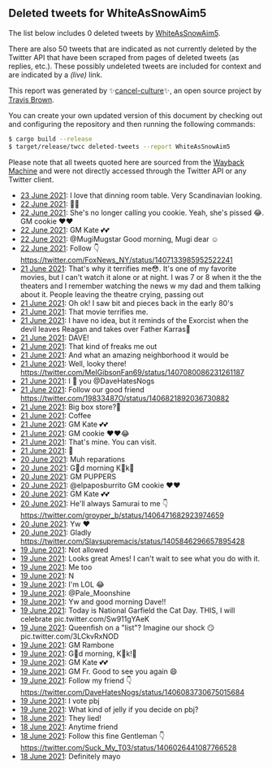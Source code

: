 ## Deleted tweets for WhiteAsSnowAim5

The list below includes 0 deleted tweets by
[WhiteAsSnowAim5](https://twitter.com/WhiteAsSnowAim5).

There are also 50 tweets that are indicated as not currently
deleted by the Twitter API that have been scraped from pages of deleted tweets (as replies, etc.).
These possibly undeleted tweets are included for context and are indicated by a _(live)_ link.


This report was generated by ✨[cancel-culture](https://github.com/travisbrown/cancel-culture)✨,
an open source project by [Travis Brown](https://twitter.com/travisbrown).

You can create your own updated version of this document by checking out and configuring the
repository and then running the following commands:

```bash
$ cargo build --release
$ target/release/twcc deleted-tweets --report WhiteAsSnowAim5
```

Please note that all tweets quoted here are sourced from the
[Wayback Machine](https://web.archive.org) and were not directly accessed through the Twitter API or
any Twitter client.

* [23 June 2021](https://web.archive.org/web/20210623012049/https://twitter.com/WhiteAsSnowAim5/status/1407504917154119685): I love that dinning room table.  Very Scandinavian looking. <!--1407504917154119685-->
* [22 June 2021](https://web.archive.org/web/20210623023107/https://twitter.com/WhiteAsSnowAim5/status/1407399825432322050): 👀👀 <!--1407399825432322050-->
* [22 June 2021](https://web.archive.org/web/20210622225432/https://twitter.com/WhiteAsSnowAim5/status/1407320391060688897): She's no longer calling you cookie.  Yeah, she's pissed 😂. GM cookie ❤️❤️ <!--1407320391060688897-->
* [22 June 2021](https://web.archive.org/web/20210622141400/https://twitter.com/WhiteAsSnowAim5/status/1407318296043589636): GM Kate 💕💕 <!--1407318296043589636-->
* [22 June 2021](https://web.archive.org/web/20210623062428/https://twitter.com/WhiteAsSnowAim5/status/1407260419660656640): @MugiMugstar  Good morning, Mugi dear ☺️ <!--1407260419660656640-->
* [22 June 2021](https://web.archive.org/web/20210622201143/https://twitter.com/WhiteAsSnowAim5/status/1407143254102007813): Follow 👇 https://twitter.com/FoxNews_NY/status/1407133985952522241 <!--1407143254102007813-->
* [21 June 2021](https://web.archive.org/web/20210622065854/https://twitter.com/WhiteAsSnowAim5/status/1407107273449689093): That's why it terrifies me😳. It's one of my favorite movies, but I can't watch it alone or at night. I was 7 or 8 when it the the theaters and I remember watching the news w my dad and them talking about it.  People leaving the theatre crying, passing out <!--1407110938076094467-->
* [21 June 2021](https://web.archive.org/web/20210623033649/https://twitter.com/WhiteAsSnowAim5/status/1407107131145326598): Oh ok!  I saw bit and pieces back in the early 80's <!--1407110037458329605-->
* [21 June 2021](https://web.archive.org/web/20210623033649/https://twitter.com/WhiteAsSnowAim5/status/1407107131145326598): That movie terrifies me. <!--1407107273449689093-->
* [21 June 2021](https://web.archive.org/web/20210623033649/https://twitter.com/WhiteAsSnowAim5/status/1407107131145326598): I have no idea, but it reminds of the Exorcist when the devil leaves Reagan and takes over Father Karras👹 <!--1407107131145326598-->
* [21 June 2021](https://web.archive.org/web/20210622051433/https://twitter.com/WhiteAsSnowAim5/status/1407085365387800580): DAVE! <!--1407106531628359685-->
* [21 June 2021](https://web.archive.org/web/20210622042559/https://twitter.com/WhiteAsSnowAim5/status/1407105977955061760): That kind of freaks me out <!--1407105977955061760-->
* [21 June 2021](https://web.archive.org/web/20210622042846/https://twitter.com/WhiteAsSnowAim5/status/1407090601426817025): And what an amazing neighborhood it would be <!--1407090601426817025-->
* [21 June 2021](https://web.archive.org/web/20210622052044/https://twitter.com/WhiteAsSnowAim5/status/1407089399486103552): Well, looky there! https://twitter.com/MeIGibsonFan69/status/1407080086231261187 <!--1407089399486103552-->
* [21 June 2021](https://web.archive.org/web/20210622051433/https://twitter.com/WhiteAsSnowAim5/status/1407085365387800580): I 👀 you  @DaveHatesNogs <!--1407085365387800580-->
* [21 June 2021](https://web.archive.org/web/20210621230159/https://twitter.com/WhiteAsSnowAim5/status/1407076227513475083): Follow our good friend https://twitter.com/19833487O/status/1406821892036730882 <!--1407076227513475083-->
* [21 June 2021](https://web.archive.org/web/20210621212343/https://twitter.com/WhiteAsSnowAim5/status/1407075450116100097): Big box store?🤔 <!--1407075450116100097-->
* [21 June 2021](https://web.archive.org/web/20210621211647/https://twitter.com/WhiteAsSnowAim5/status/1407040482186833934): Coffee <!--1407040482186833934-->
* [21 June 2021](https://web.archive.org/web/20210622201719/https://twitter.com/WhiteAsSnowAim5/status/1406954395661647874): GM Kate 💕💕 <!--1406954395661647874-->
* [21 June 2021](https://web.archive.org/web/20210622001004/https://twitter.com/WhiteAsSnowAim5/status/1406954211330433025): GM cookie ❤️❤️😂 <!--1406954211330433025-->
* [21 June 2021](https://web.archive.org/web/20210621202029/https://twitter.com/WhiteAsSnowAim5/status/1406951638649217024): That's mine.  You can visit. <!--1406951638649217024-->
* [21 June 2021](https://web.archive.org/web/20210623033711/https://twitter.com/WhiteAsSnowAim5/status/1406951377142796292): 👀 <!--1406951377142796292-->
* [20 June 2021](https://web.archive.org/web/20210622021003/https://twitter.com/WhiteAsSnowAim5/status/1406677648160563200): Muh reparations <!--1406677648160563200-->
* [20 June 2021](https://web.archive.org/web/20210620131647/https://twitter.com/WhiteAsSnowAim5/status/1406601850204442625): G👀d morning K👀k🤗 <!--1406601850204442625-->
* [20 June 2021](https://web.archive.org/web/20210620141449/https://twitter.com/WhiteAsSnowAim5/status/1406601671749292038): GM PUPPERS <!--1406601671749292038-->
* [20 June 2021](https://web.archive.org/web/20210620122316/https://twitter.com/WhiteAsSnowAim5/status/1406588382474649605): @elpaposburrito  GM cookie ❤️❤️ <!--1406588382474649605-->
* [20 June 2021](https://web.archive.org/web/20210620133644/https://twitter.com/WhiteAsSnowAim5/status/1406588025803612161): GM Kate 💕💕 <!--1406588025803612161-->
* [20 June 2021](https://web.archive.org/web/20210620114801/https://twitter.com/WhiteAsSnowAim5/status/1406579574113193986): He'll always Samurai to me 👇 https://twitter.com/groyper_b/status/1406471682923974659 <!--1406579574113193986-->
* [20 June 2021](https://web.archive.org/web/20210620004746/https://twitter.com/WhiteAsSnowAim5/status/1406413355812859906): Yw ❤️ <!--1406413355812859906-->
* [20 June 2021](https://web.archive.org/web/20210620004153/https://twitter.com/WhiteAsSnowAim5/status/1406411921528655873): Gladly https://twitter.com/Slavsupremacis/status/1405846296657895428 <!--1406411921528655873-->
* [19 June 2021](https://web.archive.org/web/20210619232639/https://twitter.com/WhiteAsSnowAim5/status/1406392983902199812): Not allowed <!--1406392983902199812-->
* [19 June 2021](https://web.archive.org/web/20210619231655/https://twitter.com/WhiteAsSnowAim5/status/1406390471870590976): Looks great Ames!  I can't wait to see what you do with it. <!--1406390471870590976-->
* [19 June 2021](https://web.archive.org/web/20210619231351/https://twitter.com/WhiteAsSnowAim5/status/1406389701423030272): Me too <!--1406389701423030272-->
* [19 June 2021](https://web.archive.org/web/20210619230400/https://twitter.com/WhiteAsSnowAim5/status/1406387225848389635): N <!--1406387225848389635-->
* [19 June 2021](https://web.archive.org/web/20210619192139/https://twitter.com/WhiteAsSnowAim5/status/1406299425501237250): I'm LOL 😂 <!--1406299425501237250-->
* [19 June 2021](https://web.archive.org/web/20210619200520/https://twitter.com/WhiteAsSnowAim5/status/1406299126543884296): @Pale_Moonshine <!--1406299126543884296-->
* [19 June 2021](https://web.archive.org/web/20210619154810/https://twitter.com/WhiteAsSnowAim5/status/1406277614885539842): Yw and good morning Dave!! <!--1406277614885539842-->
* [19 June 2021](https://web.archive.org/web/20210619132720/https://twitter.com/WhiteAsSnowAim5/status/1406242166029144065): Today is National Garfield the Cat Day.  THIS, I will celebrate pic.twitter.com/Sw911gYAeK <!--1406242166029144065-->
* [19 June 2021](https://web.archive.org/web/20210619130811/https://twitter.com/WhiteAsSnowAim5/status/1406237322329329665): Queenfish on a "list"?  Imagine our shock 😏 pic.twitter.com/3LCkvRxNOD <!--1406237322329329665-->
* [19 June 2021](https://web.archive.org/web/20210619150458/https://twitter.com/WhiteAsSnowAim5/status/1406235256836001800): GM Rambone <!--1406235256836001800-->
* [19 June 2021](https://web.archive.org/web/20210619125915/https://twitter.com/WhiteAsSnowAim5/status/1406235010806554629): G👀d morning, K👀k!🤗 <!--1406235010806554629-->
* [19 June 2021](https://web.archive.org/web/20210619123012/https://twitter.com/WhiteAsSnowAim5/status/1406227718572752897): GM Kate 💕💕 <!--1406227718572752897-->
* [19 June 2021](https://web.archive.org/web/20210619125116/https://twitter.com/WhiteAsSnowAim5/status/1406223462033727492): GM Fr.  Good to see you again 😄 <!--1406223462033727492-->
* [19 June 2021](https://web.archive.org/web/20210619105322/https://twitter.com/WhiteAsSnowAim5/status/1406203380389777413): Follow my friend 👇 https://twitter.com/DaveHatesNogs/status/1406083730675015684 <!--1406203380389777413-->
* [19 June 2021](https://web.archive.org/web/20210619011526/https://twitter.com/WhiteAsSnowAim5/status/1406057891765927937): I vote pbj <!--1406057891765927937-->
* [19 June 2021](https://web.archive.org/web/20210619011118/https://twitter.com/WhiteAsSnowAim5/status/1406056854208270336): What kind of jelly if you decide on pbj? <!--1406056854208270336-->
* [18 June 2021](https://web.archive.org/web/20210618233725/https://twitter.com/WhiteAsSnowAim5/status/1406033285420130311): They lied! <!--1406033285420130311-->
* [18 June 2021](https://web.archive.org/web/20210618233108/https://twitter.com/WhiteAsSnowAim5/status/1406031725193568257): Anytime friend <!--1406031725193568257-->
* [18 June 2021](https://web.archive.org/web/20210618232549/https://twitter.com/WhiteAsSnowAim5/status/1406030401831899138): Follow this fine Gentleman 👇 https://twitter.com/Suck_My_T03/status/1406026441087766528 <!--1406030401831899138-->
* [18 June 2021](https://web.archive.org/web/20210618213351/https://twitter.com/WhiteAsSnowAim5/status/1405967993717338112): Definitely mayo <!--1405967993717338112-->
